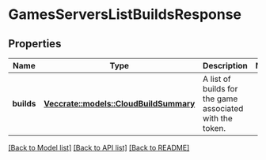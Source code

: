# GamesServersListBuildsResponse

## Properties

Name | Type | Description | Notes
------------ | ------------- | ------------- | -------------
**builds** | [**Vec<crate::models::CloudBuildSummary>**](CloudBuildSummary.md) | A list of builds for the game associated with the token. | 

[[Back to Model list]](../README.md#documentation-for-models) [[Back to API list]](../README.md#documentation-for-api-endpoints) [[Back to README]](../README.md)


